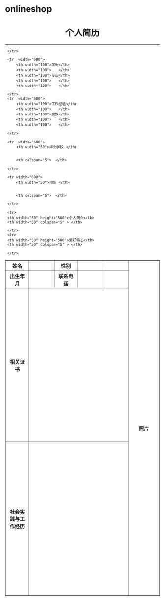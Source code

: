 # onlineshop
<!DOCTYPE html>
<html lang="en">
<head>
    <meta charset="UTF-8">
    <title>个人简历</title>
    <h1 align="center">个人简历</h1>
 <hr>
</head>
<body background="123.jpg">
 <table border=1 cellpadding="10" align="center" >
     <tr  width="600">
      <th width="100">姓名</th>
         <th width="100"> </th>
         <th width="100">性别</th>
         <th width="100">　　     </th>
         <th width="100">　　     </th>
         <th rowspan="4" width="150">照片</th>
     </tr>
     <tr  width="600">
         <th width="100">出生年月</th>
         <th width="100">　　     </th>
         <th width="100">联系电话</th>
         <th width="100">　　</th>
         <th width="100">　　</th>

     </tr>

     <tr  width="600">
         <th width="100">学历</th>
         <th width="100">　　</th>
         <th width="100">专业</th>
         <th width="100">　　</th>
         <th width="100">　　</th>

     </tr>
     <tr  width="600">
         <th width="100">工作经验</th>
         <th width="100">　　</th>
         <th width="100">民族</th>
         <th width="100">　　</th>
         <th width="100">　　</th>

     </tr>

     <tr  width="600">
         <th width="50">毕业学校 </th>


         <th colspan="5">  </th>

     </tr>

     <tr width="600">
         <th width="50">地址 </th>


         <th colspan="5">  </th>

     </tr>

     <tr>
     <th width="50" height="500">个人简介</th>
     <th width="50" colspan="5" > </th>

 </tr>
     <tr>
         <th width="50" height="500">相关证书</th>
         <th width="50" colspan="5" > </th>

     </tr>
     <tr>
     <th width="50" height="500">爱好特长</th>
     <th width="50" colspan="5" > </th>

 </tr>
     <tr>
         <th width="50" height="500">社会实践与工作经历</th>
         <th width="50" colspan="5" > </th>

     </tr>

 </table>
</body>
</html>
